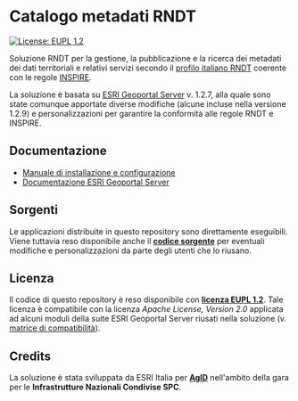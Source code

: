 # Catalogo metadati RNDT

[![License: EUPL 1.2](https://img.shields.io/badge/License-EUPL&nbsp;1.2-blue.svg)](https://joinup.ec.europa.eu/sites/default/files/custom-page/attachment/eupl_v1.2_it.pdf)

Soluzione RNDT per la gestione, la pubblicazione e la ricerca dei metadati dei dati territoriali e relativi servizi secondo il [profilo italiano RNDT](https://github.com/AgID/rndt-guidance) coerente con le regole [INSPIRE](https://inspire.ec.europa.eu/).

La soluzione è basata su [ESRI Geoportal Server](https://github.com/Esri/geoportal-server/wiki/What-is-a-geoportal-and-the-geoportal-server) v. 1.2.7, alla quale sono state comunque apportate diverse modifiche (alcune incluse nella versione 1.2.9) e personalizzazioni per garantire la conformità alle regole RNDT e INSPIRE. 

## Documentazione

- [Manuale di installazione e configurazione](documentation/manuale-installazione.md)
- [Documentazione ESRI Geoportal Server](https://github.com/Esri/geoportal-server/wiki)

## Sorgenti

Le applicazioni distribuite in questo repository sono direttamente eseguibili. Viene tuttavia reso disponibile anche il [**codice sorgente**](Sorgenti) per eventuali modifiche e personalizzazioni da parte degli utenti che lo riusano.

## Licenza

Il codice di questo repository è reso disponibile con [**licenza EUPL 1.2**](LICENSE).
Tale licenza è compatibile con la licenza *Apache License, Version 2.0* applicata ad alcuni moduli della suite ESRI Geoportal Server riusati nella soluzione (v. [matrice di compatibilità](https://joinup.ec.europa.eu/collection/eupl/matrix-eupl-compatible-open-source-licences)).

## Credits

La soluzione è stata sviluppata da ESRI Italia per [**AgID**](https://agid.gov.it/) nell'ambito della gara per le **Infrastrutture Nazionali Condivise SPC**.
